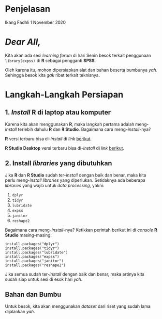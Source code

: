 Penjelasan
================
Ikang Fadhli
1 November 2020

# *Dear All,*

Kita akan ada sesi *learning forum* di hari Senin besok terkait
penggunaan `library(expss)` di **R** sebagai pengganti **SPSS**.

Oleh karena itu, mohon dipersiapkan alat dan bahan beserta bumbunya
*yah*. Sehingga besok kita *gak* ribet terkait teknisnya.

# Langkah-Langkah Persiapan

## 1\. *Install* **R** di laptop atau komputer

Karena kita akan menggunakan **R**, maka langkah pertama adalah
meng-*install* terlebih dahulu **R** dan **R Studio**. Bagaimana cara
meng-*install*-nya?

**R** versi terbaru bisa di-*install* di *link*
[berikut](https://cran.r-project.org/bin/windows/base/).

**R Studio Desktop** versi terbaru bisa di-*install* di *link*
[berikut](https://rstudio.com/products/rstudio/download/).

## 2\. Install *libraries* yang dibutuhkan

Jika **R** dan **R Studio** sudah ter-*install* dengan baik dan benar,
maka kita perlu meng-*install* *libraries* yang diperlukan. Setidaknya
ada beberapa *libraries* yang wajib untuk *data processing*, yakni:

1.  `dplyr`
2.  `tidyr`
3.  `lubridate`
4.  `expss`
5.  `janitor`
6.  `reshape2`

Bagaimana cara meng-*install*-nya? Ketikkan perintah berikut ini di
*console* **R Studio** masing-masing:

    install.packages("dplyr")
    install.packages("tidyr")
    install.packages("lubridate")
    install.packages("expss")
    install.packages("janitor")
    install.packages("reshape2")

Jika semua sudah ter-*install* dengan baik dan benar, maka artinya kita
sudah siap untuk sesi di esok hari *yah*.

## Bahan dan Bumbu

Untuk besok, kita akan menggunakan *dataset* dari riset yang sudah lama
dijalankan *yah*.

